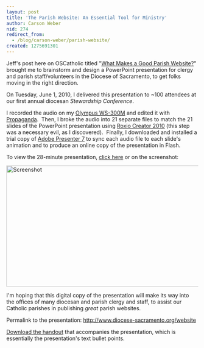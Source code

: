 ```yaml
---
layout: post
title: 'The Parish Website: An Essential Tool for Ministry'
author: Carson Weber
nid: 274
redirect_from:
  - /blog/carson-weber/parish-website/
created: 1275691301
---
```

<p>Jeff&#39;s post here on OSCatholic titled &quot;<a href="http://www.opensourcecatholic.com/blog/oscatholic/what-makes-good-parish-website">What Makes a Good Parish Website?</a>&quot; brought me to brainstorm and design a PowerPoint presentation for clergy and parish staff/volunteers in the Diocese of Sacramento, to get folks moving in the right direction.</p>
<p>On Tuesday, June 1, 2010, I delivered this presentation to ~100 attendees at our first annual diocesan <em>Stewardship Conference</em>.</p>
<p>I recorded the audio on my <a href="http://www.google.com/products/catalog?cid=4286770754533665546">Olympus WS-300M</a> and edited it with <a href="http://www.makepropaganda.com/products.html">Propaganda</a>.&nbsp; Then, I broke the audio into 21 separate files to match the 21 slides of the PowerPoint presentation using <a href="http://www.roxio.com/enu/products/creator/suite/overview.html?AID=10440198">Roxio Creator 2010</a> (this step was a necessary evil, as I discovered).&nbsp; Finally, I downloaded and installed a trial copy of <a href="http://www.google.com/url?sa=t&amp;source=web&amp;ct=res&amp;cd=1&amp;ved=0CB0QFjAA&amp;url=http%3A%2F%2Fwww.adobe.com%2Fproducts%2Fpresenter%2F&amp;ei=qn4JTOb6OYvQM7agmLYE&amp;usg=AFQjCNHBk2_TjDqPupSg_X42LitG7VlMSA">Adobe Presenter 7</a> to sync each audio file to each slide&#39;s animation and to produce an online copy of the presentation in Flash.</p>
<p>To view the 28-minute presentation, <a href="http://www.diocese-sacramento.org/website">click here</a> or on the screenshot:</p>
<p class="rtecenter"><a href="http://www.diocese-sacramento.org/website"><img alt="Screenshot" src="http://www.opensourcecatholic.com/sites/opensourcecatholic.com/files/user-uploads/Carson Weber/screenshot.jpg" style="width: 508px; height: 318px;" title="" /></a></p>
<p>I&#39;m hoping that this digital copy of the presentation will make its way into the offices of many diocesan and parish clergy and staff, to assist our Catholic parishes in publishing <em>great</em> parish websites.</p>
<p>Permalink to the presentation: <a href="http://www.diocese-sacramento.org/website">http://www.diocese-sacramento.org/website</a></p>
<p><a href="http://www.diocese-sacramento.org/website/Handout%20-%20The%20Parish%20Website%20by%20Carson%20Weber.pdf">Download the handout</a> that accompanies the presentation, which is essentially the presentation&#39;s text bullet points.</p>

